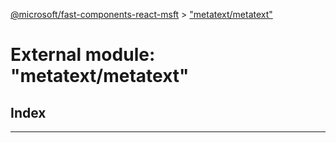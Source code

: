 [@microsoft/fast-components-react-msft](../README.md) > ["metatext/metatext"](../modules/_metatext_metatext_.md)

# External module: "metatext/metatext"

## Index

---

